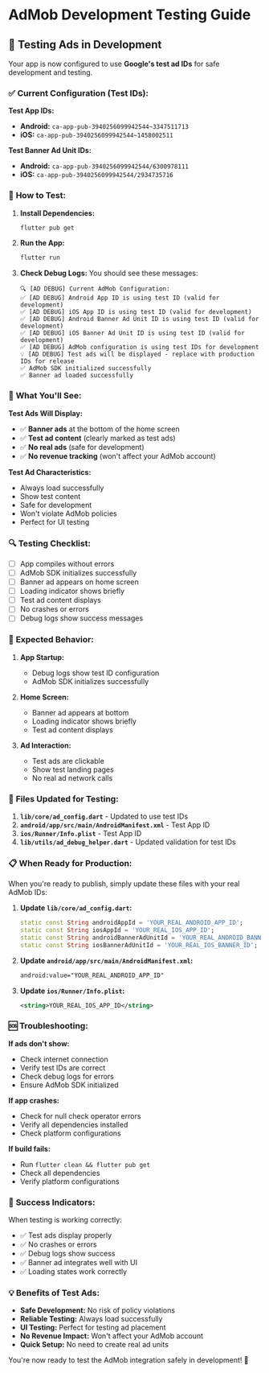 # AdMob Development Testing Guide

## 🧪 **Testing Ads in Development**

Your app is now configured to use **Google's test ad IDs** for safe development and testing.

### ✅ **Current Configuration (Test IDs):**

**Test App IDs:**

- **Android:** `ca-app-pub-3940256099942544~3347511713`
- **iOS:** `ca-app-pub-3940256099942544~1458002511`

**Test Banner Ad Unit IDs:**

- **Android:** `ca-app-pub-3940256099942544/6300978111`
- **iOS:** `ca-app-pub-3940256099942544/2934735716`

### 🚀 **How to Test:**

1. **Install Dependencies:**

   ```bash
   flutter pub get
   ```

2. **Run the App:**

   ```bash
   flutter run
   ```

3. **Check Debug Logs:**
   You should see these messages:
   ```
   🔍 [AD DEBUG] Current AdMob Configuration:
   ✅ [AD DEBUG] Android App ID is using test ID (valid for development)
   ✅ [AD DEBUG] iOS App ID is using test ID (valid for development)
   ✅ [AD DEBUG] Android Banner Ad Unit ID is using test ID (valid for development)
   ✅ [AD DEBUG] iOS Banner Ad Unit ID is using test ID (valid for development)
   ✅ [AD DEBUG] AdMob configuration is using test IDs for development
   💡 [AD DEBUG] Test ads will be displayed - replace with production IDs for release
   ✅ AdMob SDK initialized successfully
   ✅ Banner ad loaded successfully
   ```

### 📱 **What You'll See:**

**Test Ads Will Display:**

- ✅ **Banner ads** at the bottom of the home screen
- ✅ **Test ad content** (clearly marked as test ads)
- ✅ **No real ads** (safe for development)
- ✅ **No revenue tracking** (won't affect your AdMob account)

**Test Ad Characteristics:**

- Always load successfully
- Show test content
- Safe for development
- Won't violate AdMob policies
- Perfect for UI testing

### 🔍 **Testing Checklist:**

- [ ] App compiles without errors
- [ ] AdMob SDK initializes successfully
- [ ] Banner ad appears on home screen
- [ ] Loading indicator shows briefly
- [ ] Test ad content displays
- [ ] No crashes or errors
- [ ] Debug logs show success messages

### 🎯 **Expected Behavior:**

1. **App Startup:**

   - Debug logs show test ID configuration
   - AdMob SDK initializes successfully

2. **Home Screen:**

   - Banner ad appears at bottom
   - Loading indicator shows briefly
   - Test ad content displays

3. **Ad Interaction:**
   - Test ads are clickable
   - Show test landing pages
   - No real ad network calls

### 🔧 **Files Updated for Testing:**

1. **`lib/core/ad_config.dart`** - Updated to use test IDs
2. **`android/app/src/main/AndroidManifest.xml`** - Test App ID
3. **`ios/Runner/Info.plist`** - Test App ID
4. **`lib/utils/ad_debug_helper.dart`** - Updated validation for test IDs

### 📋 **When Ready for Production:**

When you're ready to publish, simply update these files with your real AdMob IDs:

1. **Update `lib/core/ad_config.dart`:**

   ```dart
   static const String androidAppId = 'YOUR_REAL_ANDROID_APP_ID';
   static const String iosAppId = 'YOUR_REAL_IOS_APP_ID';
   static const String androidBannerAdUnitId = 'YOUR_REAL_ANDROID_BANNER_ID';
   static const String iosBannerAdUnitId = 'YOUR_REAL_IOS_BANNER_ID';
   ```

2. **Update `android/app/src/main/AndroidManifest.xml`:**

   ```xml
   android:value="YOUR_REAL_ANDROID_APP_ID"
   ```

3. **Update `ios/Runner/Info.plist`:**
   ```xml
   <string>YOUR_REAL_IOS_APP_ID</string>
   ```

### 🆘 **Troubleshooting:**

**If ads don't show:**

- Check internet connection
- Verify test IDs are correct
- Check debug logs for errors
- Ensure AdMob SDK initialized

**If app crashes:**

- Check for null check operator errors
- Verify all dependencies installed
- Check platform configurations

**If build fails:**

- Run `flutter clean && flutter pub get`
- Check all dependencies
- Verify platform configurations

### 🎉 **Success Indicators:**

When testing is working correctly:

- ✅ Test ads display properly
- ✅ No crashes or errors
- ✅ Debug logs show success
- ✅ Banner ad integrates well with UI
- ✅ Loading states work correctly

### 💡 **Benefits of Test Ads:**

- **Safe Development:** No risk of policy violations
- **Reliable Testing:** Always load successfully
- **UI Testing:** Perfect for testing ad placement
- **No Revenue Impact:** Won't affect your AdMob account
- **Quick Setup:** No need to create real ad units

You're now ready to test the AdMob integration safely in development! 🚀
